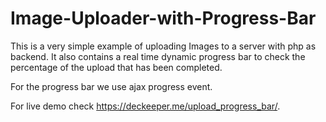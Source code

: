# Image-Uploader-with-Progress-Bar
This is a very simple example of uploading Images to a server with php as backend.
It also contains a real time dynamic progress bar to check the percentage of the upload that has been completed.

For the progress bar we use ajax progress event.

For live demo check https://deckeeper.me/upload_progress_bar/.
